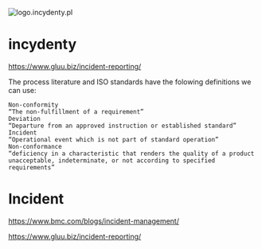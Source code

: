 ![logo.incydenty.pl](https://logo.incydenty.pl/1/cover.png)


# incydenty


https://www.gluu.biz/incident-reporting/

The process literature and ISO standards have the folowing definitions we can use:

    Non-conformity
    “The non-fulfillment of a requirement”
    Deviation
    “Departure from an approved instruction or established standard”
    Incident
    “Operational event which is not part of standard operation”
    Non-conformance
    “deficiency in a characteristic that renders the quality of a product unacceptable, indeterminate, or not according to specified requirements”
    
    
# Incident

https://www.bmc.com/blogs/incident-management/


https://www.gluu.biz/incident-reporting/
